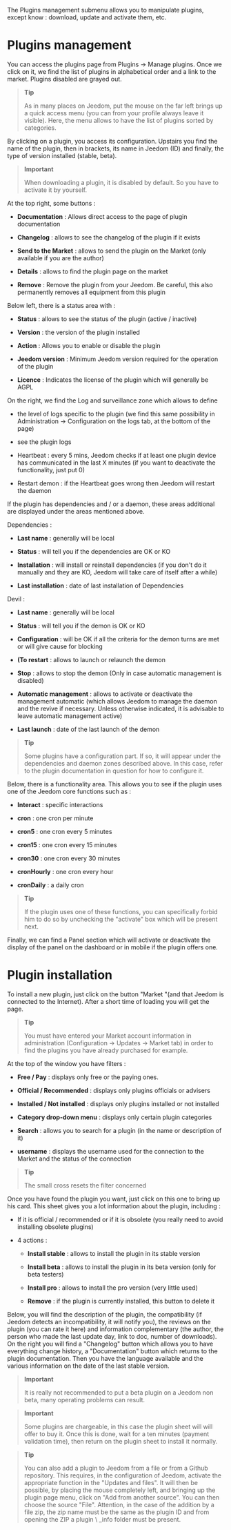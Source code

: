 The Plugins management submenu allows you to manipulate plugins, except
know : download, update and activate them, etc.

Plugins management 
===================

You can access the plugins page from Plugins → Manage
plugins. Once we click on it, we find the list of
plugins in alphabetical order and a link to the market. Plugins
disabled are grayed out.

> **Tip**
>
> As in many places on Jeedom, put the mouse on the far left
> brings up a quick access menu (you can
> from your profile always leave it visible). Here, the menu
> allows to have the list of plugins sorted by categories.

By clicking on a plugin, you access its configuration. Upstairs you
find the name of the plugin, then in brackets, its name in Jeedom
(ID) and finally, the type of version installed (stable, beta).

> **Important**
>
> When downloading a plugin, it is disabled by default.
> So you have to activate it by yourself.

At the top right, some buttons :

-   **Documentation** : Allows direct access to the page of
    plugin documentation

-   **Changelog** : allows to see the changelog of the plugin if it exists

-   **Send to the Market** : allows to send the plugin on the Market
    (only available if you are the author)

-   **Details** : allows to find the plugin page on the market

-   **Remove** : Remove the plugin from your Jeedom. Be careful, this
    also permanently removes all equipment from this plugin

Below left, there is a status area with :

-   **Status** : allows to see the status of the plugin (active / inactive)

-   **Version** : the version of the plugin installed

-   **Action** : Allows you to enable or disable the plugin

-   **Jeedom version** : Minimum Jeedom version required
    for the operation of the plugin

-   **Licence** : Indicates the license of the plugin which will generally be
    AGPL

On the right, we find the Log and surveillance zone which allows to define 

-   the level of logs specific to the plugin (we find this same possibility in
Administration → Configuration on the logs tab, at the bottom of the page)

-   see the plugin logs

-   Heartbeat : every 5 mins, Jeedom checks if at least one plugin device has communicated in the last X minutes (if you want to deactivate the functionality, just put 0)

-   Restart demon : if the Heartbeat goes wrong then Jeedom will restart the daemon

If the plugin has dependencies and / or a daemon, these areas
additional are displayed under the areas mentioned above.

Dependencies :

-   **Last name** : generally will be local

-   **Status** : will tell you if the dependencies are OK or KO

-   **Installation** : will install or reinstall
    dependencies (if you don&#39;t do it manually and they are
    KO, Jeedom will take care of itself after a while)

-   **Last installation** : date of last installation of
    Dependencies

Devil :

-   **Last name** : generally will be local

-   **Status** : will tell you if the demon is OK or KO

-   **Configuration** : will be OK if all the criteria for the demon
    turns are met or will give cause for blocking

-   **(To restart** : allows to launch or relaunch the demon

-   **Stop** : allows to stop the demon (Only in case
    automatic management is disabled)

-   **Automatic management** : allows to activate or deactivate the management
    automatic (which allows Jeedom to manage the daemon and the
    revive if necessary. Unless otherwise indicated, it is advisable to
    leave automatic management active)

-   **Last launch** : date of the last launch of the demon

> **Tip**
>
> Some plugins have a configuration part. If so, it
> will appear under the dependencies and daemon zones described above.
> In this case, refer to the plugin documentation in
> question for how to configure it.

Below, there is a functionality area. This allows you to see
if the plugin uses one of the Jeedom core functions such as :

-   **Interact** : specific interactions

-   **cron** : one cron per minute

-   **cron5** : one cron every 5 minutes

-   **cron15** : one cron every 15 minutes

-   **cron30** : one cron every 30 minutes

-   **cronHourly** : one cron every hour

-   **cronDaily** : a daily cron

> **Tip**
>
> If the plugin uses one of these functions, you can specifically
> forbid him to do so by unchecking the &quot;activate&quot; box which will be
> present next.

Finally, we can find a Panel section which will activate or
deactivate the display of the panel on the dashboard or in mobile if the
plugin offers one.

Plugin installation 
========================

To install a new plugin, just click on the button
"Market "(and that Jeedom is connected to the Internet). After a short time of
loading you will get the page.

> **Tip**
>
> You must have entered your Market account information in
> administration (Configuration → Updates → Market tab) in order to
> find the plugins you have already purchased for example.

At the top of the window you have filters :

-   **Free / Pay** : displays only free or
    the paying ones.

-   **Official / Recommended** : displays only plugins
    officials or advisers

-   **Installed / Not installed** : displays only plugins
    installed or not installed

-   **Category drop-down menu** : displays only
    certain plugin categories

-   **Search** : allows you to search for a plugin (in the name or
    description of it)

-   **username** : displays the username used for the
    connection to the Market and the status of the connection

> **Tip**
>
> The small cross resets the filter concerned

Once you have found the plugin you want, just click on
this one to bring up his card. This sheet gives you a lot
information about the plugin, including :

-   If it is official / recommended or if it is obsolete (you really need to
    avoid installing obsolete plugins)

-   4 actions :

    -   **Install stable** : allows to install the plugin in its
        stable version

    -   **Install beta** : allows to install the plugin in its
        beta version (only for beta testers)

    -   **Install pro** : allows to install the pro version (very
        little used)

    -   **Remove** : if the plugin is currently installed, this
        button to delete it

Below, you will find the description of the plugin, the compatibility
(if Jeedom detects an incompatibility, it will notify you), the reviews
on the plugin (you can rate it here) and information
complementary (the author, the person who made the last update
day, link to doc, number of downloads). On the right
you will find a &quot;Changelog&quot; button which allows you to have everything
change history, a &quot;Documentation&quot; button which returns
to the plugin documentation. Then you have the language available
and the various information on the date of the last stable version.

> **Important**
>
> It is really not recommended to put a beta plugin on a
> Jeedom non beta, many operating problems can
> result.

> **Important**
>
> Some plugins are chargeable, in this case the plugin sheet will
> will offer to buy it. Once this is done, wait for a
> ten minutes (payment validation time), then return
> on the plugin sheet to install it normally.

> **Tip**
>
> You can also add a plugin to Jeedom from a file or
> from a Github repository. This requires, in the configuration of
> Jeedom, activate the appropriate function in the &quot;Updates and
> files". It will then be possible, by placing the mouse completely
> left, and bringing up the plugin page menu, click
> on "Add from another source". You can then choose the
> source "File". Attention, in the case of the addition by a file
> zip, the zip name must be the same as the plugin ID and from
> opening the ZIP a plugin \ _info folder must be present.
